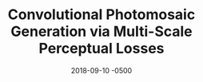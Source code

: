 ---
date: 2018-09-10 -0500
title: Convolutional Photomosaic Generation via Multi-Scale Perceptual Losses
teaser: |
  <iframe src="https://drive.google.com/file/d/1hAoeTv0mdlWNlhY1ubyDhuC6DLPWElpS/preview" allow="autoplay"></iframe>
authors: [mattie, nariman, marcus, kosta]
venue: ECCV Workshops 2018
links:
  -
    name: Paper
    url: https://openaccess.thecvf.com/content_ECCVW_2018/papers/11131/Tesfaldet_Convolutional_Photomosaic_Generation_via_Multi-Scale_Perceptual_Losses_ECCVW_2018_paper.pdf
  -
    name: Project Page
    url: https://ryersonvisionlab.github.io/perceptual-photomosaic-projpage/
---